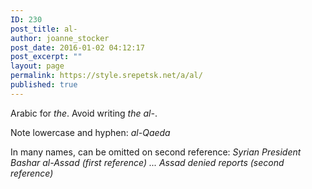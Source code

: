 ```yaml
---
ID: 230
post_title: al-
author: joanne_stocker
post_date: 2016-01-02 04:12:17
post_excerpt: ""
layout: page
permalink: https://style.srepetsk.net/a/al/
published: true
---
```

Arabic for <em>the</em>. Avoid writing <em>the al-</em>.

Note lowercase and hyphen: <em>al-Qaeda</em>

In many names, can be omitted on second reference: <em>Syrian President Bashar al-Assad (first reference) ... Assad denied reports (second reference)</em>

&nbsp;